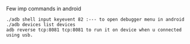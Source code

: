 
Few imp commands in android

```
./adb shell input keyevent 82 :--- to open debugger menu in android
./adb devices list devices
adb reverse tcp:8081 tcp:8081 to run it on device when u connected using usb.
```
